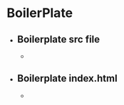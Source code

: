# BoilerPlate
 
  * ## Boilerplate src file ##
    *
    
    
    
  * ## Boilerplate index.html ##
    *
